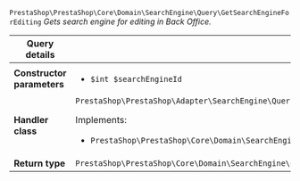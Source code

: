 `PrestaShop\PrestaShop\Core\Domain\SearchEngine\Query\GetSearchEngineForEditing`
_Gets search engine for editing in Back Office._

| Query details              |    |
| -------------------------- | -- |
| **Constructor parameters** | <ul> <li>`$int $searchEngineId`</li> </ul> |
| **Handler class**          | `PrestaShop\PrestaShop\Adapter\SearchEngine\QueryHandler\GetSearchEngineForEditingHandler`  <p> Implements: </p> <ul>  <li>`PrestaShop\PrestaShop\Core\Domain\SearchEngine\QueryHandler\GetSearchEngineForEditingHandlerInterface`</li>  |
| **Return type** |  `PrestaShop\PrestaShop\Core\Domain\SearchEngine\QueryResult\SearchEngineForEditing`  |
